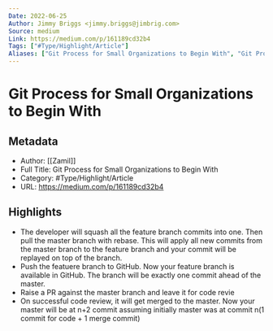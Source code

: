 ```yaml
---
Date: 2022-06-25
Author: Jimmy Briggs <jimmy.briggs@jimbrig.com>
Source: medium
Link: https://medium.com/p/161189cd32b4
Tags: ["#Type/Highlight/Article"]
Aliases: ["Git Process for Small Organizations to Begin With", "Git Process for Small Organizations to Begin With"]
---
```

# Git Process for Small Organizations to Begin With

## Metadata
- Author: [[Zamil]]
- Full Title: Git Process for Small Organizations to Begin With
- Category: #Type/Highlight/Article
- URL: https://medium.com/p/161189cd32b4

## Highlights
- The developer will squash all the feature branch commits into one. Then pull the master branch with rebase. This will apply all new commits from the master branch to the feature branch and your commit will be replayed on top of the branch.
- Push the featuere branch to GitHub. Now your feature branch is available in GitHub. The branch will be exactly one commit ahead of the master.
- Raise a PR against the master branch and leave it for code revie
- On successful code review, it will get merged to the master. Now your master will be at n+2 commit assuming initially master was at commit n(1 commit for code + 1 merge commit)
